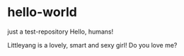 # hello-world
just a test-repository
Hello, humans!

Littleyang is a lovely, smart and sexy girl!
Do you love me?
